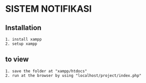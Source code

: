 # SISTEM NOTIFIKASI

## Installation

```
1. install xampp
2. setup xampp
```

## to view

```
1. save the folder at "xampp/htdocs"
2. run at the browser by using "localhost/project/index.php"
```
